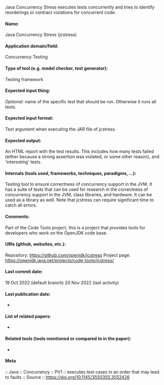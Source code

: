 Java Concurrency Stress executes tests concurrently and tries to identify reorderings or contract violations for concurrent code.

#### Name:
Java Concurrency Stress (jcstress)

#### Application domain/field:
Concurrency
Testing

#### Type of tool (e.g. model checker, test generator):
Testing framework

#### Expected input thing:
*Optional:* name of the specific test that should be run. Otherwise it runs all tests.

#### Expected input format:
Text argument when executing the JAR file of jcstress.

#### Expected output:
An HTML report with the test results. This includes how many tests failed (either because a strong assertion was violated, or some other reason), and 'interesting' tests.

#### Internals (tools used, frameworks, techniques, paradigms, ...):
Testing tool to ensure correctness of concurrency support in the JVM. It has a suite of tests that can be used for research in the correctness of concurrency support in the JVM, class libraries, and hardware. It can be used as a library as well.
Note that jcstress can require significant time to catch all errors.

#### Comments:
Part of the Code Tools project, this is a project that provides tools for developers who work on the OpenJDK code base.

#### URIs (github, websites, etc.):
Repository: https://github.com/openjdk/jcstress
Project page: https://openjdk.java.net/projects/code-tools/jcstress/

#### Last commit date:
19 Oct 2022 (default branch)
20 Nov 2022 (last activity)

#### Last publication date:
-

#### List of related papers:
-

#### Related tools (tools mentioned or compared to in the paper):
-

#### Meta
:: Java
:: Concurrency
:: PV1 :: executes test cases in an order that may lead to faults
:: Source :: https://doi.org/10.1145/3550355.3552426
